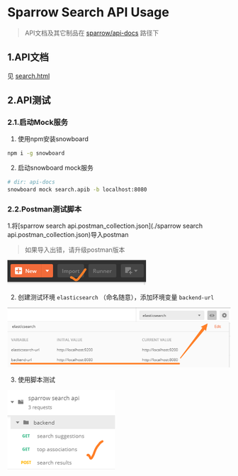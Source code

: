 # Sparrow Search API Usage

> API文档及其它制品在 [sparrow/api-docs](.) 路径下

## 1.API文档

见 [search.html](./search.html)

## 2.API测试

### 2.1.启动Mock服务

1. 使用npm安装snowboard

```bash
npm i -g snowboard
```

2. 启动snowboard mock服务

```bash
# dir: api-docs
snowboard mock search.apib -b localhost:8080
```

### 2.2.Postman测试脚本

1.将[sparrow search api.postman_collection.json](./sparrow search api.postman_collection.json)导入postman

> 如果导入出错，请升级postman版本

![1562252530470](./assets/1562252530470.png)

2. 创建测试环境 `elasticsearch` （命名随意），添加环境变量 `backend-url`

![1562252651608](./assets/1562252651608.png)

3. 使用脚本测试

![1562252802803](./assets/1562252802803.png)